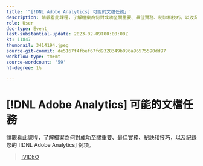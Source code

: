 ```yaml
---
title: '"[!DNL Adobe Analytics] 可能的文檔任務」'
description: 請觀看此課程，了解檔案為何對成功至關重要、最佳實務、秘訣和技巧，以及記錄您的 [!DNL Adobe Analytics] 例項。 2022 年 6 月
role: User
doc-type: Event
last-substantial-update: 2023-02-09T00:00:00Z
kt: 11847
thumbnail: 3414194.jpeg
source-git-commit: de5167f4fbef67fd9328349b096a96575590dd97
workflow-type: tm+mt
source-wordcount: '59'
ht-degree: 1%

---
```



# [!DNL Adobe Analytics] 可能的文檔任務

請觀看此課程，了解檔案為何對成功至關重要、最佳實務、秘訣和技巧，以及記錄您的 [!DNL Adobe Analytics] 例項。

>[!VIDEO](https://video.tv.adobe.com/v/3414194/?quality=12&learn=on)
